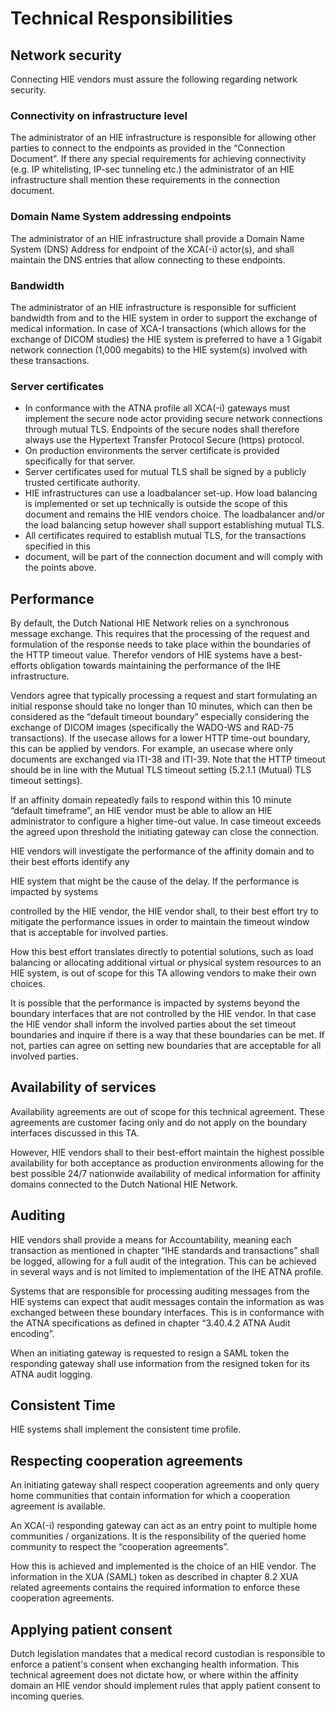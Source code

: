 # Technical Responsibilities

## Network security

Connecting HIE vendors must assure the following regarding network security.

### **Connectivity on infrastructure level**

The administrator of an HIE infrastructure is responsible for allowing other parties to connect to the endpoints as provided in the “Connection Document”. If there any special requirements for achieving connectivity (e.g. IP whitelisting, IP-sec tunneling etc.) the administrator of an HIE infrastructure shall mention these requirements in the connection document.

### **Domain Name System addressing endpoints**

The administrator of an HIE infrastructure shall provide a Domain Name System (DNS) Address for endpoint of the XCA(-i) actor(s), and shall maintain the DNS entries that allow connecting to these endpoints.

### **Bandwidth**

The administrator of an HIE infrastructure is responsible for sufficient bandwidth from and to the HIE system in order to support the exchange of medical information. In case of XCA-I transactions (which allows for the exchange of DICOM studies) the HIE system is preferred to have a 1 Gigabit network connection (1,000 megabits) to the HIE system(s) involved with these transactions.

### Server certificates

- In conformance with the ATNA profile all XCA(-i) gateways must implement the secure node actor providing secure network connections through mutual TLS. Endpoints of the secure nodes shall therefore always use the Hypertext Transfer Protocol Secure (https) protocol.
- On production environments the server certificate is provided specifically for that server.
- Server certificates used for mutual TLS shall be signed by a publicly trusted certificate authority.
- HIE infrastructures can use a loadbalancer set-up. How load balancing is implemented or set up technically is outside the scope of this document and remains the HIE vendors choice. The loadbalancer and/or the load balancing setup however shall support establishing mutual TLS.
- All certificates required to establish mutual TLS, for the transactions specified in this
- document, will be part of the connection document and will comply with the points above.

## Performance

By default, the Dutch National HIE Network relies on a synchronous message exchange. This requires that the processing of the request and formulation of the response needs to take place within the boundaries of the HTTP timeout value. Therefor vendors of HIE systems have a best-efforts obligation towards maintaining the performance of the IHE infrastructure.

Vendors agree that typically processing a request and start formulating an initial response should take no longer than 10 minutes, which can then be considered as the “default timeout boundary” especially considering the exchange of DICOM images (specifically the WADO-WS and RAD-75 transactions). If the usecase allows for a lower HTTP time-out boundary, this can be applied by vendors. For example, an usecase where only documents are exchanged via ITI-38 and ITI-39. Note that the HTTP timeout should be in line with the Mutual TLS timeout setting (5.2.1.1 (Mutual) TLS timeout settings). 

If an affinity domain repeatedly fails to respond within this 10 minute “default timeframe”, an HIE vendor must be able to allow an HIE administrator to configure a higher time-out value. In case timeout exceeds the agreed upon threshold the initiating gateway can close the connection.

HIE vendors will investigate the performance of the affinity domain and to their best efforts identify any

HIE system that might be the cause of the delay. If the performance is impacted by systems

controlled by the HIE vendor, the HIE vendor shall, to their best effort try to mitigate the performance issues in order to maintain the timeout window that is acceptable for involved parties.

How this best effort translates directly to potential solutions, such as load balancing or allocating additional virtual or physical system resources to an HIE system, is out of scope for this TA allowing vendors to make their own choices.

It is possible that the performance is impacted by systems beyond the boundary interfaces that are not controlled by the HIE vendor. In that case the HIE vendor shall inform the involved parties about the set timeout boundaries and inquire if there is a way that these boundaries can be met. If not, parties can agree on setting new boundaries that are acceptable for all involved parties.

## Availability of services

Availability agreements are out of scope for this technical agreement. These agreements are customer facing only and do not apply on the boundary interfaces discussed in this TA.

However, HIE vendors shall to their best-effort maintain the highest possible availability for both acceptance as production environments allowing for the best possible 24/7 nationwide availability of medical information for affinity domains connected to the Dutch National HIE Network.

## Auditing

HIE vendors shall provide a means for Accountability, meaning each transaction as mentioned in chapter “IHE standards and transactions” shall be logged, allowing for a full audit of the integration. This can be achieved in several ways and is not limited to implementation of the IHE ATNA profile.

Systems that are responsible for processing auditing messages from the HIE systems can expect that audit messages contain the information as was exchanged between these boundary interfaces. This is in conformance with the ATNA specifications as defined in chapter “3.40.4.2 ATNA Audit encoding”.

When an initiating gateway is requested to resign a SAML token the responding gateway shall use information from the resigned token for its ATNA audit logging.

## Consistent Time

HIE systems shall implement the consistent time profile.

## Respecting cooperation agreements

An initiating gateway shall respect cooperation agreements and only query home communities that contain information for which a cooperation agreement is available.

An XCA(-i) responding gateway can act as an entry point to multiple home communities / organizations. It is the responsibility of the queried home community to respect the “cooperation agreements”.

How this is achieved and implemented is the choice of an HIE vendor. The information in the XUA (SAML) token as described in chapter 8.2 XUA related agreements contains the required information to enforce these cooperation agreements.

## Applying patient consent

Dutch legislation mandates that a medical record custodian is responsible to enforce a patient's consent when exchanging health information. This technical agreement does not dictate how, or where within the affinity domain an HIE vendor should implement rules that apply patient consent to incoming queries.
